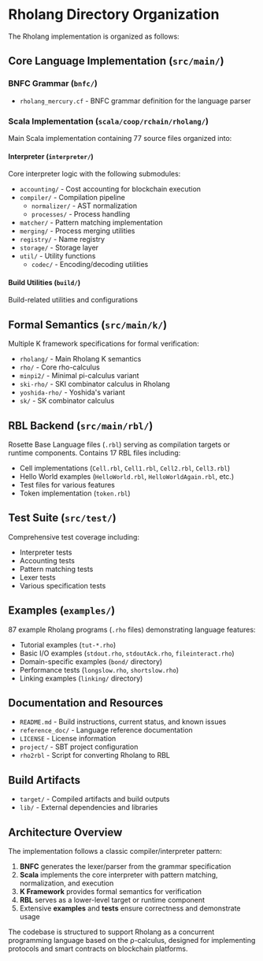 # Rholang Directory Organization

The Rholang implementation is organized as follows:

## Core Language Implementation (`src/main/`)

### BNFC Grammar (`bnfc/`)
- `rholang_mercury.cf` - BNFC grammar definition for the language parser

### Scala Implementation (`scala/coop/rchain/rholang/`)
Main Scala implementation containing 77 source files organized into:

#### Interpreter (`interpreter/`)
Core interpreter logic with the following submodules:
- `accounting/` - Cost accounting for blockchain execution
- `compiler/` - Compilation pipeline
  - `normalizer/` - AST normalization
  - `processes/` - Process handling
- `matcher/` - Pattern matching implementation
- `merging/` - Process merging utilities
- `registry/` - Name registry
- `storage/` - Storage layer
- `util/` - Utility functions
  - `codec/` - Encoding/decoding utilities

#### Build Utilities (`build/`)
Build-related utilities and configurations

## Formal Semantics (`src/main/k/`)

Multiple K framework specifications for formal verification:
- `rholang/` - Main Rholang K semantics
- `rho/` - Core rho-calculus
- `minpi2/` - Minimal pi-calculus variant
- `ski-rho/` - SKI combinator calculus in Rholang
- `yoshida-rho/` - Yoshida's variant
- `sk/` - SK combinator calculus

## RBL Backend (`src/main/rbl/`)

Rosette Base Language files (`.rbl`) serving as compilation targets or runtime components. Contains 17 RBL files including:
- Cell implementations (`Cell.rbl`, `Cell1.rbl`, `Cell2.rbl`, `Cell3.rbl`)
- Hello World examples (`HelloWorld.rbl`, `HelloWorldAgain.rbl`, etc.)
- Test files for various features
- Token implementation (`token.rbl`)

## Test Suite (`src/test/`)

Comprehensive test coverage including:
- Interpreter tests
- Accounting tests
- Pattern matching tests
- Lexer tests
- Various specification tests

## Examples (`examples/`)

87 example Rholang programs (`.rho` files) demonstrating language features:
- Tutorial examples (`tut-*.rho`)
- Basic I/O examples (`stdout.rho`, `stdoutAck.rho`, `fileinteract.rho`)
- Domain-specific examples (`bond/` directory)
- Performance tests (`longslow.rho`, `shortslow.rho`)
- Linking examples (`linking/` directory)

## Documentation and Resources

- `README.md` - Build instructions, current status, and known issues
- `reference_doc/` - Language reference documentation
- `LICENSE` - License information
- `project/` - SBT project configuration
- `rho2rbl` - Script for converting Rholang to RBL

## Build Artifacts

- `target/` - Compiled artifacts and build outputs
- `lib/` - External dependencies and libraries

## Architecture Overview

The implementation follows a classic compiler/interpreter pattern:
1. **BNFC** generates the lexer/parser from the grammar specification
2. **Scala** implements the core interpreter with pattern matching, normalization, and execution
3. **K Framework** provides formal semantics for verification
4. **RBL** serves as a lower-level target or runtime component
5. Extensive **examples** and **tests** ensure correctness and demonstrate usage

The codebase is structured to support Rholang as a concurrent programming language based on the ρ-calculus, designed for implementing protocols and smart contracts on blockchain platforms.